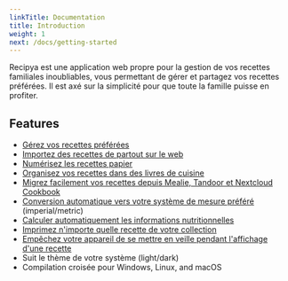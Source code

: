 ```yaml
---
linkTitle: Documentation
title: Introduction
weight: 1
next: /docs/getting-started
---
```


Recipya est une application web propre pour la gestion de vos recettes familiales inoubliables, vous permettant de gérer et
partagez vos recettes préférées. Il est axé sur la simplicité pour que toute la famille puisse en profiter.

## Features

- [Gérez vos recettes préférées](features/recipes)
- [Importez des recettes de partout sur le web](features/recipes/add#website)
- [Numérisez les recettes papier](features/recipes/add#scan)
- [Organisez vos recettes dans des livres de cuisine](features/cookbooks)
- [Migrez facilement vos recettes depuis Mealie, Tandoor et Nextcloud Cookbook](features/integrations)
- [Conversion automatique vers votre système de mesure préféré](features/measurement-systems) (imperial/metric)
- [Calculer automatiquement les informations nutritionnelles](features/nutrition-facts)
- [Imprimez n'importe quelle recette de votre collection](features/recipes/print)
- [Empêchez votre appareil de se mettre en veille pendant l'affichage d'une recette](features/recipes/wakelock)
- Suit le thème de votre système (light/dark)
- Compilation croisée pour Windows, Linux, and macOS
